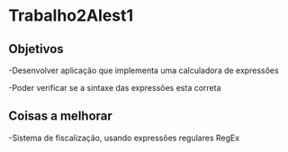 # Trabalho2Alest1
## Objetivos

-Desenvolver aplicação que implementa uma calculadora de expressões

-Poder verificar se a sintaxe das expressões esta correta

## Coisas a melhorar

-Sistema de fiscalização, usando expressões regulares RegEx

